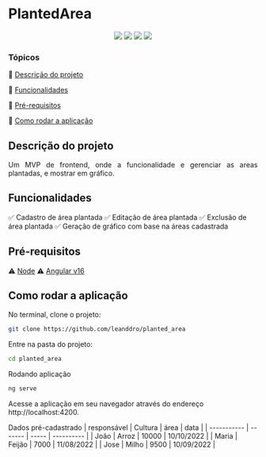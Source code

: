 # PlantedArea

<p align="center">
  <img src="http://img.shields.io/static/v1?label=Ruby&message=3.2.1&color=red&style=for-the-badge&logo=ruby"/>
  <img src="http://img.shields.io/static/v1?label=Ruby%20On%20Rails%20&message=7.0.4.3&color=red&style=for-the-badge&logo=ruby"/>
  <img src="http://img.shields.io/static/v1?label=TESTES&message=%3E70&color=GREEN&style=for-the-badge"/>
  <img src="http://img.shields.io/static/v1?label=STATUS&message=EM%20DESENVOLVIMENTO&color=RED&style=for-the-badge"/>
</p>

### Tópicos

:diamond_shape_with_a_dot_inside: [Descrição do projeto](#descrição-do-projeto)

:diamond_shape_with_a_dot_inside: [Funcionalidades](#funcionalidades)

:diamond_shape_with_a_dot_inside: [Pré-requisitos](#pré-requisitos)

:diamond_shape_with_a_dot_inside: [Como rodar a aplicação](#como-rodar-a-aplicação)

## Descrição do projeto

<p align="justify">
  Um MVP de frontend, onde a funcionalidade e gerenciar as areas plantadas, e mostrar em gráfico.
</p>

## Funcionalidades

:white_check_mark: Cadastro de área plantada
:white_check_mark: Editação de área plantada
:white_check_mark: Exclusão de área plantada
:white_check_mark: Geração de gráfico com base na áreas cadastrada

## Pré-requisitos

:warning: [Node](https://nodejs.org/en/download/)
:warning: [Angular v16](https://angular.io/guide/setup-local)

## Como rodar a aplicação

No terminal, clone o projeto:

```sh
git clone https://github.com/leanddro/planted_area
```

Entre na pasta do projeto:

```sh
cd planted_area
```

Rodando aplicação

```sh
ng serve
```

Acesse a aplicação em seu navegador através do endereço http://localhost:4200.

Dados pré-cadastrado
| responsável | Cultura | área | data |
| ----------- | ------- | ----- | ---------- |
| João | Arroz | 10000 | 10/10/2022 |
| Maria | Feijão | 7000 | 11/08/2022 |
| Jose | Milho | 9500 | 10/09/2022 |

